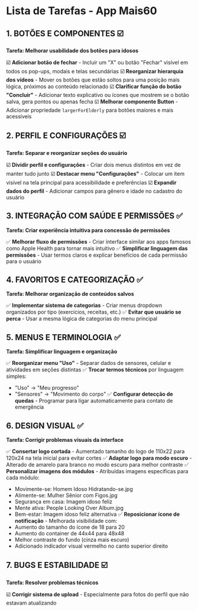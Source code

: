 # Lista de Tarefas - App Mais60

## **1. BOTÕES E COMPONENTES** ☑️

**Tarefa: Melhorar usabilidade dos botões para idosos**

☑️ **Adicionar botão de fechar** - Incluir um "X" ou botão "Fechar" visível em todos os pop-ups, modais e telas secundárias
☑️ **Reorganizar hierarquia dos vídeos** - Mover os botões que estão soltos para uma posição mais lógica, próximos ao conteúdo relacionado
☑️ **Clarificar função do botão "Concluir"** - Adicionar texto explicativo ou ícones que mostrem se o botão salva, gera pontos ou apenas fecha
☑️ **Melhorar componente Button** - Adicionar propriedade `largerForElderly` para botões maiores e mais acessíveis

## **2. PERFIL E CONFIGURAÇÕES** ☑️

**Tarefa: Separar e reorganizar seções do usuário**

☑️ **Dividir perfil e configurações** - Criar dois menus distintos em vez de manter tudo junto
☑️ **Destacar menu "Configurações"** - Colocar um item visível na tela principal para acessibilidade e preferências
☑️ **Expandir dados do perfil** - Adicionar campos para gênero e idade no cadastro do usuário

## **3. INTEGRAÇÃO COM SAÚDE E PERMISSÕES** ✅

**Tarefa: Criar experiência intuitiva para concessão de permissões**

✅ **Melhorar fluxo de permissões** - Criar interface similar aos apps famosos como Apple Health para tornar mais intuitivo
✅ **Simplificar linguagem das permissões** - Usar termos claros e explicar benefícios de cada permissão para o usuário

## **4. FAVORITOS E CATEGORIZAÇÃO** ✅

**Tarefa: Melhorar organização de conteúdos salvos**

✅ **Implementar sistema de categorias** - Criar menus dropdown organizados por tipo (exercícios, receitas, etc.)
✅ **Evitar que usuário se perca** - Usar a mesma lógica de categorias do menu principal

## **5. MENUS E TERMINOLOGIA** ✅

**Tarefa: Simplificar linguagem e organização**

✅ **Reorganizar menu "Uso"** - Separar dados de sensores, celular e atividades em seções distintas
✅ **Trocar termos técnicos** por linguagem simples:
  - "Uso" → "Meu progresso"
  - "Sensores" → "Movimento do corpo"
✅ **Configurar detecção de quedas** - Programar para ligar automaticamente para contato de emergência

## **6. DESIGN VISUAL** ✅

**Tarefa: Corrigir problemas visuais da interface**

✅ **Consertar logo cortada** - Aumentado tamanho do logo de 110x22 para 120x24 na tela inicial para evitar cortes
✅ **Adaptar logo para modo escuro** - Alterado de amarelo para branco no modo escuro para melhor contraste
✅ **Personalizar imagens dos módulos** - Atribuídas imagens específicas para cada módulo:
  - Movimente-se: Homem Idoso Hidratando-se.jpg
  - Alimente-se: Mulher Sênior com Figos.jpg
  - Segurança em casa: Imagem idoso feliz
  - Mente ativa: People Looking Over Album.jpg
  - Bem-estar: Imagem idoso feliz alternativa
✅ **Reposicionar ícone de notificação** - Melhorada visibilidade com:
  - Aumento do tamanho do ícone de 18 para 20
  - Aumento do container de 44x44 para 48x48
  - Melhor contraste do fundo (cinza mais escuro)
  - Adicionado indicador visual vermelho no canto superior direito

## **7. BUGS E ESTABILIDADE** ☑️

**Tarefa: Resolver problemas técnicos**

☑️ **Corrigir sistema de upload** - Especialmente para fotos do perfil que não estavam atualizando
